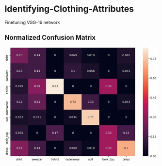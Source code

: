 # Identifying-Clothing-Attributes
Finetuning VGG-16 network 

## Normalized Confusion Matrix
<p align="center">
  <img src="/confusion_matrix.jpg"=250x250/>
</p>
